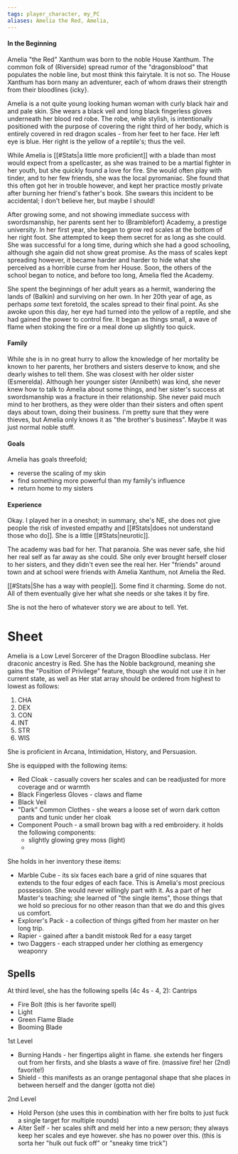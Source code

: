 ```yaml
---
tags: player_character, my_PC
aliases: Amelia the Red, Amelia, 
---
```


#### In the Beginning
Amelia "the Red" Xanthum was born to the noble House Xanthum. The common folk of (Riverside) spread rumor of the "dragonsblood" that populates the noble line, but most think this fairytale. It is not so. The House Xanthum has born many an adventurer, each of whom draws their strength from their bloodlines {icky}.

Amelia is a not quite young looking human woman with curly black hair and and pale skin. She wears a black veil and long black fingerless gloves underneath her blood red robe. The robe, while stylish, is intentionally positioned with the purpose of covering the right third of her body, which is entirely covered in red dragon scales - from her feet to her face. Her left eye is blue. Her right is the yellow of a reptile's; thus the veil.

While Amelia is [[#Stats|a little more proficient]] with a blade than most would expect from a spellcaster, as she was trained to be a martial fighter in her youth, but she quickly found a love for fire. She would often play with tinder, and to her few friends, she was the local pyromaniac. She found that this often got her in trouble however, and kept her practice mostly private after burning her friend's father's book. She swears this incident to be accidental; I don't believe her, but maybe I should! 

After growing some, and not showing immediate success with swordsmanship, her parents sent her to (Bramblefort) Academy, a prestige university. In her first year, she began to grow red scales at the bottom of her right foot. She attempted to keep them secret for as long as she could. She was successful for a long time, during which she had a good schooling, although she again did not show great promise. As the mass of scales kept spreading however, it became harder and harder to hide what she perceived as a horrible curse from her House. Soon, the others of the school began to notice, and before too long, Amelia fled the Academy. 

She spent the beginnings of her adult years as a hermit, wandering the lands of (Balkin) and surviving on her own. In her 20th year of age, as perhaps *some* text foretold, the scales spread to their final point. As she awoke upon this day, her eye had turned into the yellow of a reptile, and she had gained the power to control fire. It began as things small, a wave of flame when stoking the fire or a meal done up slightly too quick. 

#### Family
While she is in no great hurry to allow the knowledge of her mortality be known to her parents, her brothers and sisters deserve to know, and she dearly wishes to tell them. She was closest with her older sister (Esmerelda). Although her younger sister (Annibeth) was kind, she never knew how to talk to Amelia about some things, and her sister's success at swordsmanship was a fracture in their relationship. She never paid much mind to her brothers, as they were older than their sisters and often spent days about town, doing their business. I'm pretty sure that they were thieves, but Amelia only knows it as "the brother's business". Maybe it was just normal noble stuff.

#### Goals
Amelia has goals threefold;
- reverse the scaling of my skin
- find something more powerful than my family's influence
- return home to my sisters

#### Experience
Okay. I played her in a oneshot; in summary, she's NE, she does not give people the risk of invested empathy and [[#Stats|does not understand those who do]]. She is a little [[#Stats|neurotic]]. 

The academy was bad for her. That paranoia. She was never safe, she hid her real self as far away as she could. She only ever brought herself closer to her sisters, and they didn't even see the real her. Her "friends" around town and at school were friends with Amelia Xanthum, not Amelia the Red. 

[[#Stats|She has a way with people]]. Some find it charming. Some do not. All of them eventually give her what she needs or she takes it by fire.

She is not the hero of whatever story we are about to tell. Yet.

# Sheet
Amelia is a Low Level Sorcerer of the Dragon Bloodline subclass. Her draconic ancestry is Red. She has the Noble background, meaning she gains the "Position of Privilege" feature, though she would not use it in her current state, as well as 
Her stat array should be ordered from highest to lowest as follows:

1. CHA
2. DEX
3. CON
4. INT
5. STR
6. WIS

She is proficient in Arcana, Intimidation, History, and Persuasion.

She is equipped with the following items:
- Red Cloak - casually covers her scales and can be readjusted for more coverage and or warmth
- Black Fingerless Gloves - claws and flame
- Black Veil
- "Dark" Common Clothes - she wears a loose set of worn dark cotton pants and tunic under her cloak
- Component Pouch - a small brown bag with a red embroidery. it holds the following components:
	- slightly glowing grey moss (light)
	- 

She holds in her inventory these items:
- Marble Cube - its six faces each bare a grid of nine squares that extends to the four edges of each face. This is Amelia's most precious possession. She would never willingly part with it. As a part of her Master's teaching; she learned of "the single items", those things that we hold so precious for no other reason than that we do and this gives us comfort. 
- Explorer's Pack - a collection of things gifted from her master on her long trip.
- Rapier - gained after a bandit mistook Red for a easy target
- two Daggers - each strapped under her clothing as emergency weaponry

## Spells

At third level, she has the following spells (4c 4s - 4, 2):
Cantrips
- Fire Bolt (this is her favorite spell)
- Light 
- Green Flame Blade
- Booming Blade

1st Level
- Burning Hands  - her fingertips alight in flame. she extends her fingers out from her firsts, and she blasts a wave of fire. (massive fire! her (2nd) favorite!)
- Shield  - this manifests as an orange pentagonal shape that she places in between herself and the danger (gotta not die)

2nd Level
- Hold Person (she uses this in combination with her fire bolts to just fuck a single target for multiple rounds)
- Alter Self - her scales shift and meld her into a new person; they always keep her scales and eye however. she has no power over this. (this is sorta her "hulk out fuck off" or "sneaky time trick")
